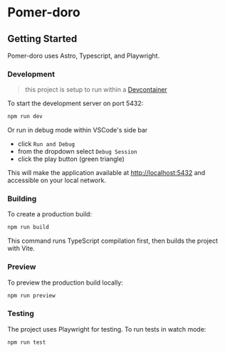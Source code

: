 <!-- @format -->

# Pomer-doro

## Getting Started

Pomer-doro uses Astro, Typescript, and Playwright.

### Development

> this project is setup to run within a [Devcontainer](https://code.visualstudio.com/docs/devcontainers/tutorial)

To start the development server on port 5432:

```bash
npm run dev
```

Or run in debug mode within VSCode's side bar

- click `Run and Debug`
- from the dropdown select `Debug Session`
- click the play button (green triangle)

This will make the application available at <http://localhost:5432> and accessible on your local network.

### Building

To create a production build:

```bash
npm run build
```

This command runs TypeScript compilation first, then builds the project with Vite.

### Preview

To preview the production build locally:

```bash
npm run preview
```

### Testing

The project uses Playwright for testing. To run tests in watch mode:

```bash
npm run test
```
